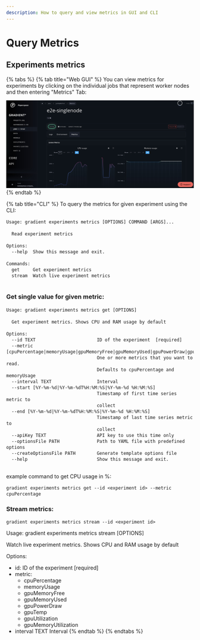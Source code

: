 ```yaml
---
description: How to query and view metrics in GUI and CLI
---
```


# Query Metrics

## Experiments metrics

{% tabs %}
{% tab title="Web GUI" %}
You can view metrics for experiments by clicking on the individual jobs that represent worker nodes and then entering "Metrics" Tab:

![](../.gitbook/assets/screenshot-metrics.jpg)
{% endtab %}

{% tab title="CLI" %}
To query the metrics for given experiment using the CLI:

```text
Usage: gradient experiments metrics [OPTIONS] COMMAND [ARGS]...

  Read experiment metrics

Options:
  --help  Show this message and exit.

Commands:
  get     Get experiment metrics
  stream  Watch live experiment metrics
  
```

### Get single value for given metric:

```text
Usage: gradient experiments metrics get [OPTIONS]

  Get experiment metrics. Shows CPU and RAM usage by default

Options:
  --id TEXT                       ID of the experiment  [required]
  --metric [cpuPercentage|memoryUsage|gpuMemoryFree|gpuMemoryUsed|gpuPowerDraw|gpuTemp|gpuUtilization|gpuMemoryUtilization]
                                  One or more metrics that you want to read.
                                  Defaults to cpuPercentage and memoryUsage
  --interval TEXT                 Interval
  --start [%Y-%m-%d|%Y-%m-%dT%H:%M:%S|%Y-%m-%d %H:%M:%S]
                                  Timestamp of first time series metric to
                                  collect
  --end [%Y-%m-%d|%Y-%m-%dT%H:%M:%S|%Y-%m-%d %H:%M:%S]
                                  Timestamp of last time series metric to
                                  collect
  --apiKey TEXT                   API key to use this time only
  --optionsFile PATH              Path to YAML file with predefined options
  --createOptionsFile PATH        Generate template options file
  --help                          Show this message and exit.
  
```

example command to get CPU usage in %:

```text
gradient experiments metrics get --id <experiment id> --metric cpuPercentage 
```

### Stream metrics:

```text
gradient experiments metrics stream --id <experiment id>
```

Usage: gradient experiments metrics stream \[OPTIONS\]

Watch live experiment metrics. Shows CPU and RAM usage by default

Options:

* id: ID of the experiment \[required\] 
* metric: 
  * cpuPercentage
  * memoryUsage
  * gpuMemoryFree
  * gpuMemoryUsed
  * gpuPowerDraw
  * gpuTemp
  * gpuUtilization
  * gpuMemoryUtilization 
* interval TEXT Interval
{% endtab %}
{% endtabs %}

